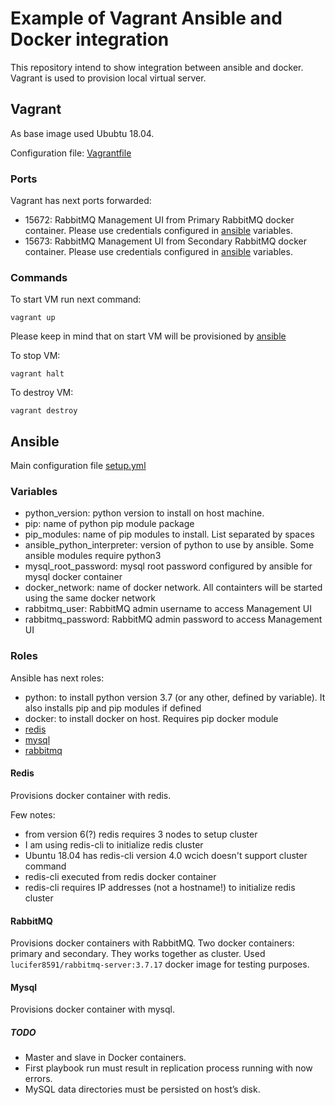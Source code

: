 # Example of Vagrant Ansible and Docker integration

This repository intend to show integration between ansible and docker. Vagrant is used to provision local virtual server.

## Vagrant

As base image used Ububtu 18.04.

Configuration file: [Vagrantfile](Vagrantfile)

### Ports

Vagrant has next ports forwarded:

* 15672: RabbitMQ Management UI from Primary RabbitMQ docker container. Please use credentials configured in [ansible](#Variables) variables.
* 15673: RabbitMQ Management UI from Secondary RabbitMQ docker container. Please use credentials configured in [ansible](#Variables) variables.


### Commands

To start VM run next command:
```
vagrant up
```
Please keep in mind that on start VM will be provisioned by [ansible](#Ansible)

To stop VM:

```
vagrant halt
```

To destroy VM:
```
vagrant destroy
```

## Ansible

Main configuration file [setup.yml](setup.yml)

### Variables

* python_version: python version to install on host machine.
* pip: name of python pip module package
* pip_modules: name of pip modules to install. List separated by spaces
* ansible_python_interpreter: version of python to use by ansible. Some ansible modules require python3
* mysql_root_password: mysql root password configured by ansible for mysql docker container
* docker_network: name of docker network. All containters will be started using the same docker network
* rabbitmq_user: RabbitMQ admin username to access Management UI
* rabbitmq_password: RabbitMQ admin password to access Management UI

### Roles

Ansible has next roles:
* python: to install python version 3.7 (or any other, defined by variable). It also installs pip and pip modules if defined
* docker: to install docker on host. Requires pip docker module
* [redis](#Redis)
* [mysql](#Mysql)
* [rabbitmq](#RabbitMQ)

#### Redis

Provisions docker container with redis.

Few notes:
* from version 6(?) redis requires 3 nodes to setup cluster
* I am using redis-cli to initialize redis cluster
* Ubuntu 18.04 has redis-cli version 4.0 wcich doesn't support cluster command
* redis-cli executed from redis docker container
* redis-cli requires IP addresses (not a hostname!) to initialize redis cluster

#### RabbitMQ

Provisions docker containers with RabbitMQ. Two docker containers: primary and secondary. They works together as cluster. Used `lucifer8591/rabbitmq-server:3.7.17` docker image for testing purposes.

#### Mysql

Provisions docker container with mysql.

##### TODO

* Master and slave in Docker containers.
* First playbook run must result in replication process running with now errors.
* MySQL data directories must be persisted on host’s disk.